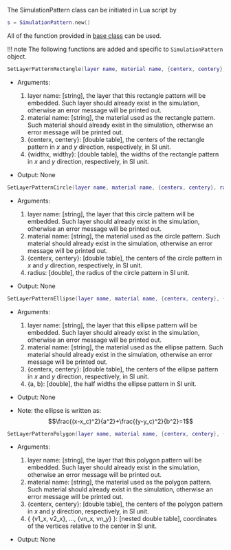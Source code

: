 The SimulationPattern class can be initiated in Lua script by
```lua
s = SimulationPattern.new()
```

All of the function provided in [base class](baseClass.md) can be used.


!!! note
    The following functions are added and specific to `SimulationPattern` object.

```lua
SetLayerPatternRectangle(layer name, material name, {centerx, centery}, {widthx, widthy})
```
* Arguments:
    1. layer name: [string], the layer that this rectangle pattern will be embedded. Such layer should already exist in the simulation, otherwise an error message will be printed out.
    2. material name: [string],  the material used as the rectangle pattern. Such material should already exist in the simulation, otherwise an error message will be printed out.
    3. {centerx, centery}: [double table], the centers of the rectangle pattern in $x$ and $y$ direction, respectively, in SI unit.
    4. {widthx, widthy}: [double table], the widths of the rectangle pattern in $x$ and $y$ direction, respectively, in SI unit.

* Output: None

```lua
SetLayerPatternCircle(layer name, material name, {centerx, centery}, radius)
```
* Arguments:
    1. layer name: [string], the layer that this circle pattern will be embedded. Such layer should already exist in the simulation, otherwise an error message will be printed out.
    2. material name: [string],  the material used as the circle pattern. Such material should already exist in the simulation, otherwise an error message will be printed out.
    3. {centerx, centery}: [double table], the centers of the circle pattern in $x$ and $y$ direction, respectively, in SI unit.
    4. radius: [double], the radius of the circle pattern in SI unit.

* Output: None

```lua
SetLayerPatternEllipse(layer name, material name, {centerx, centery}, {a, b})
```
* Arguments:
    1. layer name: [string], the layer that this ellipse pattern will be embedded. Such layer should already exist in the simulation, otherwise an error message will be printed out.
    2. material name: [string],  the material used as the ellipse pattern. Such material should already exist in the simulation, otherwise an error message will be printed out.
    3. {centerx, centery}: [double table], the centers of the ellipse pattern in $x$ and $y$ direction, respectively, in SI unit.
    4. {a, b}: [double], the half widths the ellipse pattern in SI unit.

* Output: None

* Note: the ellipse is written as:
    $$\frac{(x-x_c)^2}{a^2}+\frac{(y-y_c)^2}{b^2}=1$$

```lua
SetLayerPatternPolygon(layer name, material name, {centerx, centery}, { {v1_x, v2_x}, ..., {vn_x, vn_y} })
```
* Arguments:
    1. layer name: [string], the layer that this polygon pattern will be embedded. Such layer should already exist in the simulation, otherwise an error message will be printed out.
    2. material name: [string],  the material used as the polygon pattern. Such material should already exist in the simulation, otherwise an error message will be printed out.
    3. {centerx, centery}: [double table], the centers of the polygon pattern in $x$ and $y$ direction, respectively, in SI unit.
    4. { {v1_x, v2_x}, ..., {vn_x, vn_y} }: [nested double table], coordinates of the vertices relative to the center in SI unit.

* Output: None
